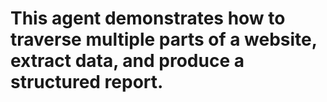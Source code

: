 # This agent demonstrates how to traverse multiple parts of a website, extract data, and produce a structured report.





